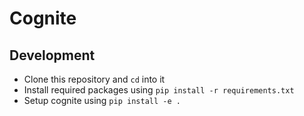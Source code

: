 # Cognite

## Development

- Clone this repository and `cd` into it
- Install required packages using `pip install -r requirements.txt`
- Setup cognite using `pip install -e .`
